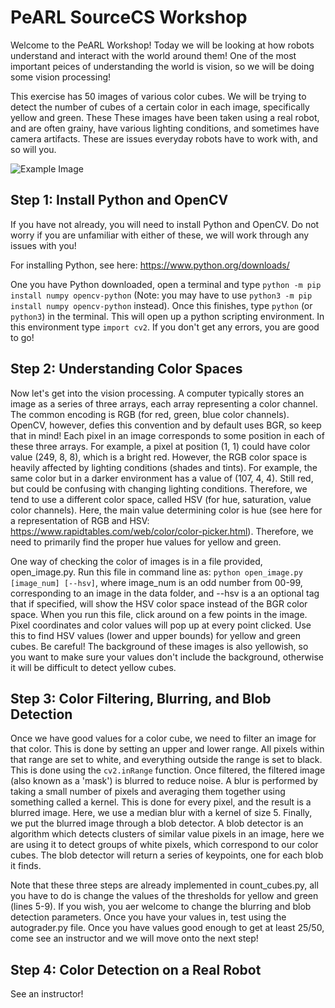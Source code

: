 # PeARL SourceCS Workshop
 
Welcome to the PeARL Workshop! Today we will be looking at how robots understand and interact with the world around them! One of the most important peices of understanding the world is vision, so we will be doing some vision processing!

This exercise has 50 images of various color cubes. We will be trying to detect the number of cubes of a certain color in each image, specifically yellow and green. These These images have been taken using a real robot, and are often grainy, have various lighting conditions, and sometimes have camera artifacts. These are issues everyday robots have to work with, and so will you. 

![Example Image](https://github.com/brenhertel/PeARL-SourceCS-Workshop/blob/main/color_cube_detection/data/img61.jpg)

## Step 1: Install Python and OpenCV

If you have not already, you will need to install Python and OpenCV. Do not worry if you are unfamiliar with either of these, we will work through any issues with you!

For installing Python, see here: https://www.python.org/downloads/

One you have Python downloaded, open a terminal and type `python -m pip install numpy opencv-python` (Note: you may have to use `python3 -m pip install numpy opencv-python` instead). Once this finishes, type `python` (or `python3`) in the terminal. This will open up a python scripting environment. In this environment type `import cv2`. If you don't get any errors, you are good to go!

## Step 2: Understanding Color Spaces

Now let's get into the vision processing. A computer typically stores an image as a series of three arrays, each array representing a color channel. The common encoding is RGB (for red, green, blue color channels). OpenCV, however, defies this convention and by default uses BGR, so keep that in mind! Each pixel in an image corresponds to some position in each of these three arrays. For example, a pixel at position (1, 1) could have color value (249, 8, 8), which is a bright red. However, the RGB color space is heavily affected by lighting conditions (shades and tints). For example, the same color but in a darker environment has a value of (107, 4, 4). Still red, but could be confusing with changing lighting conditions. Therefore, we tend to use a different color space, called HSV (for hue, saturation, value color channels). Here, the main value determining color is hue (see here for a representation of RGB and HSV: https://www.rapidtables.com/web/color/color-picker.html). Therefore, we need to primarily find the proper hue values for yellow and green.

One way of checking the color of images is in a file provided, open_image.py. Run this file in command line as: `python open_image.py [image_num] [--hsv]`, where image_num is an odd number from 00-99, corresponding to an image in the data folder, and --hsv is a an optional tag that if specified, will show the HSV color space instead of the BGR color space. When you run this file, click around on a few points in the image. Pixel coordinates and color values will pop up at every point clicked. Use this to find HSV values (lower and upper bounds) for yellow and green cubes. Be careful! The background of these images is also yellowish, so you want to make sure your values don't include the background, otherwise it will be difficult to detect yellow cubes.

## Step 3: Color Filtering, Blurring, and Blob Detection

Once we have good values for a color cube, we need to filter an image for that color. This is done by setting an upper and lower range. All pixels within that range are set to white, and everything outside the range is set to black. This is done using the `cv2.inRange` function. Once filtered, the filtered image (also known as a 'mask') is blurred to reduce noise. A blur is performed by taking a small number of pixels and averaging them together using something called a kernel. This is done for every pixel, and the result is a blurred image. Here, we use a median blur with a kernel of size 5. Finally, we put the blurred image through a blob detector. A blob detector is an algorithm which detects clusters of similar value pixels in an image, here we are using it to detect groups of white pixels, which correspond to our color cubes. The blob detector will return a series of keypoints, one for each blob it finds. 

Note that these three steps are already implemented in count_cubes.py, all you have to do is change the values of the thresholds for yellow and green (lines 5-9). If you wish, you aer welcome to change the blurring and blob detection parameters. Once you have your values in, test using the autograder.py file. Once you have values good enough to get at least 25/50, come see an instructor and we will move onto the next step!

## Step 4: Color Detection on a Real Robot

See an instructor!
